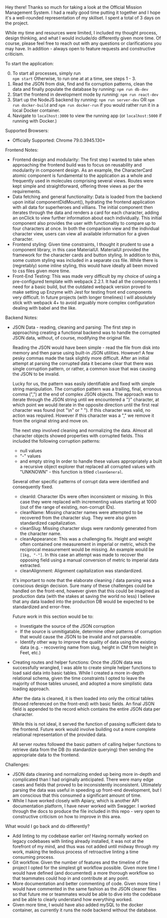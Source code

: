 Hey there! Thanks so much for taking a look at the Official Mission Management System. I had a really good time putting it together and I hope it's a well-rounded representation of my skillset. I spent a total of 3 days on the project. 

While my time and resources were limited, I included my thought process, design thinking, and what I would include/do differently given more time. Of course, please feel free to reach out with any questions or clarifications you may have. In addition - always open to feature requests and constructive criticism.

To start the application: 

0. To start all processes, simply run  
    `npm start`
   Otherwise, to run one at at a time, see steps 1 - 3.
1. Read the JSON from disk, find and fix corruption patterns, clean the data and finally populate the  database by running: 
    `npm run db-dev`
2. Start the frontend in development mode by running: 
    `npm run react-dev`
3. Start up the NodeJS backend by running: 
    `npm run server-dev` 
    OR 
    `npm run docker-build` and `npm run docker-run` if you would rather run it in a local Docker container.
4. Navigate to `localhost:3000` to view the running app (or `localhost:5000` if running with Docker.)

Supported Browsers:
- Officially Supported: Chrome 79.0.3945.130+

Frontend Notes: 
- Frontend design and modularity: 
    The first step I wanted to take when approaching the frontend build was to focus on reusability and modularity in component design. As an example, the CharacterCard atomic component is fundamental to the application as a whole and frequently used in molecules comprising several views. Routes were kept simple and straightforward, offering three views as per the requirements. 
- Data fetching and general functionality: 
    Data is loaded from the backend upon initial componentDidMount(), hydrating the frontend application with all data for superheroes and villians. The initial component then iterates through the data and renders a card for each character, adding an onClick to view further information about each individually. This initial component also provides the user with functionaltiy to compare up to four characters at once. In both the comparison view and the individual character view, users can view all available information for a given character.
- Frontend styling: 
    Given time constraints, I thought it prudent to use a component library, in this case MaterialUI. MaterialUI provided the framework for the character cards and button styling. In addition to this, some custom styling was included in a separate css file. While there is (regretably) some inline styling, this would have ideally all been moved to css files given more time.
- Front-End Testing: 
    This was made very difficult by my choice of using a pre-configured template with webpack 2.2.1. It had all the components I need for a basic build, but the outdated webpack version proved to make setting up Enzyme with Jest for testing front end components very difficult. In future projects (with longer timelines) I will absolutely stick with webpack 4+ to avoid arguably more complex configuration dealing with babel and the like.

Backend Notes: 
- JSON Data - reading, cleaning and parsing: 
    The first step in approaching creating a functional backend was to handle the corrupted JSON data, without, of course, modifying the original file. 

    Reading the JSON would have been simple - read the file from disk into memory and then parse using built-in JSON utilities. However! A few pesky commas made the task slightly more difficult. After an initial attempt at parsing the corrupted data it became clear that there was single corruption pattern, or rather, a common issue that was causing the JSON to be invalid. 

    Lucky for us, the pattern was easily identifiable and fixed with simple string manipulation. The corruption pattern was a trailing, final, erronous comma (",") at the end of complex JSON objects.
    The approach was to iterate through the JSON string until we encountered a "}" character, at which point we would iterate in the opposite direction until the first real character was found (not "\n" or " "). If this character was valid, no action was required. However if this character was a "," we remove it from the original string and move on. 

    The next step involved cleaning and normalizing the data. Almost all character objects showed properties with corrupted fields. This included the following corruption patterns:
    - null values
    - "-" values
    - and empty string
    In order to handle these values appropriately a built a recursive object explorer that replaced all corrupted values with "UNKNOWN" - this function is titled `cleanGeneral`.

    Several other specific patterns of corrupt data were identified and consequently fixed.
    - cleanId: Character IDs were often inconsistent or missing. In this case they were replaced with incrementing values starting at 1000 (out of the range of existing, non-corrupt IDs).
    - cleanName: Missing character names were attempted to be recovered from the character slug. They were
    also given standardized capitalization.
    - cleanSlug: Missing character slugs were randomly generated from the character name.
    - cleanAppearance: This was a challenging fix. Height and weight often contained one measurement in imperial or metric, which the reciprocal measurement would be missing. An example would be `[1kg, "-"]`.
    In this case an attempt was made to recover the opposing field using a manual conversion of metric to imperial data extracted. 
    - cleanAlignment: Alignment capitalization was standardized.

    It's important to note that the elaborate cleaning / data parsing was a conscious design decision. Sure many of these challenges could be handled on the front-end, however given that this could be imagined as production data (with the stakes at saving the world no less) I believe that any data loaded into the production DB would be expected to be standardized and error-free. 

    Future work in this section would be to:
    - Investigate the source of the JSON corruption
    - If the source is unmitigatable, determine other patterns of corruption that would cause the JSON
    to be invalid and not parseable. 
    - Identify other way to improve the quality of data using the existing data (e.g. - recovering name 
    from slug, height in CM from height in Feet, etc.) 

- Creating routes and helper functions: 
    Once the JSON data was successfully wrangled, I was able to create simple helper functions to load said data into basic tables. While I created a more in-depth relational schema, given the time constraints I opted to leave the majority of those tables unused, and adopted a more simplistic data loading approach. 

    After the data is cleaned, it is then loaded into only the critical tables (thosed referenced on the front-end) with basic fields. An final JSON field is appended to the record which contains the entire JSON data per character. 
    
    While this is not ideal, it served the function of passing sufficient data to the frontend. Future work would involve building out a more complete relational representation of the provided data.

    All server routes followed the basic pattern of calling helper functions to retrieve data from the DB (to standardize querying) then sending the appropriate data to the frontend.


Challenges: 
- JSON data cleaning and normalizing ended up being more in-depth and complicated than I had originally anticipated. There were many edge cases and fields that proved to be inconsistently inconsistent. Ultimately parsing the data was useful in speeding up front-end development, but I am conscious that this consumed a significant amount of time.
- While I have worked closely with Apiary, which is another API documentation platform, I have never worked with Swagger. I worked through the docs to produce the file included in this repo - very open to constructive criticism on how to improve in this area.

What would I go back and do differently?
- Add linting to my codebase earlier on! Having normally worked on legacy codebases with linting already installed, it was not at the forefront of my mind, and thus was not added until midway through my work, making the tedious process of retroactive linting a time consuming process. 
- Git workflow. Given the number of features and the timeline of the project I opted for the simplest git workflow possible. Given more time I would have defined (and documented) a more thorough workflow so that teammates could hop in and contribute at any point.
- More documentation and better commenting of code. Given more time I would have commented in the same fashion as the JSON cleaner files so that future me or teammates would be able to dive into the codebase and be able to clearly understand how everything worked.
- Given more time, I would have also added mySQL to the docker container, as currently it runs the node backend without the database.